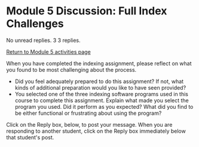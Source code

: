 # Module 5 Discussion: Full Index Challenges

No unread replies. 3 3 replies.

[Return to Module 5 activities page](https://onlinelearning.berkeley.edu/courses/1939224/pages/module-5 "Module 5")

When you have completed the indexing assignment, please reflect on what you found to be most challenging about the process.

-   Did you feel adequately prepared to do this assignment? If not, what kinds of additional preparation would you like to have seen provided?
-   You selected one of the three indexing software programs used in this course to complete this assignment. Explain what made you select the program you used. Did it perform as you expected? What did you find to be either functional or frustrating about using the program?

Click on the Reply box, below, to post your message. When you are responding to another student, click on the Reply box immediately below that student's post.